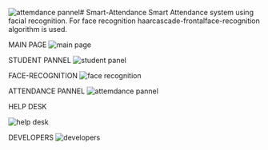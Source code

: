 ![attemdance pannel](https://github.com/Arno2003/Smart-Attendance/assets/107431707/13fc4a08-8fea-4067-b0b8-8fe252088a16)# Smart-Attendance
Smart Attendance system using facial recognition.
For face recognition haarcascade-frontalface-recognition algorithm is used.

MAIN PAGE
![main page](https://github.com/Arno2003/Smart-Attendance/assets/107431707/5a332868-4b34-4475-b2a2-fcee7abf562a)


STUDENT PANNEL
![student panel](https://github.com/Arno2003/Smart-Attendance/assets/107431707/0e172268-edc2-4c32-a2b5-028d765120ee)


FACE-RECOGNITION
![face recognition](https://github.com/Arno2003/Smart-Attendance/assets/107431707/6af19096-c377-4243-a446-e3ab1aa47bd8)


ATTENDANCE PANNEL
![attemdance pannel](https://github.com/Arno2003/Smart-Attendance/assets/107431707/20f54c32-af61-4320-a28c-967df254984b)


HELP DESK

![help desk](https://github.com/Arno2003/Smart-Attendance/assets/107431707/a0edc7d2-56b4-4f6b-a1ac-4b7a799f6f14)


DEVELOPERS
![developers](https://github.com/Arno2003/Smart-Attendance/assets/107431707/770e2dca-3035-4907-bbc9-702c56412438)


